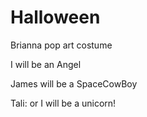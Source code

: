 # Halloween



Brianna pop art costume

I will be an Angel


James will be a SpaceCowBoy

Tali: or I will be a unicorn!




